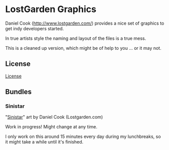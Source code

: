 # LostGarden Graphics

Daniel Cook (http://www.lostgarden.com/) provides a nice set of graphics to get indy developers started.

In true artists style the naming and layout of the files is a true mess.

This is a cleaned up version, which might be of help to you ... or it may not.

## License
[License](http://www.lostgarden.com/2007/03/lost-garden-license.html)

## Bundles

### Sinistar
"[Sinistar](http://www.lostgarden.com/2005/03/download-complete-set-of-sweet-8-bit.html)" art by Daniel Cook (Lostgarden.com)

Work in progress!
Might change at any time.

I only work on this around 15 minutes every day during my lunchbreaks,
so it might take a while until it's finished.

